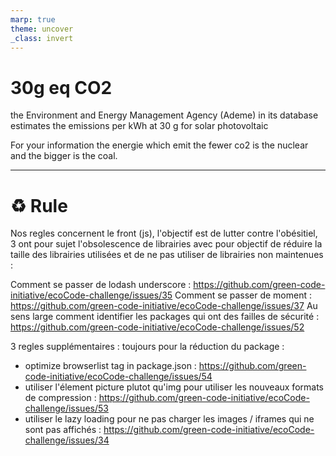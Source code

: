 ```yaml
---
marp: true
theme: uncover
_class: invert
---
```


# 30g eq CO2

the Environment and Energy Management Agency (Ademe) in its database estimates the emissions per kWh at 30 g for solar photovoltaic

For your information the energie which emit the fewer co2 is the nuclear and the bigger is the coal.

---

# :recycle: Rule

Nos regles concernent le front (js), l'objectif est de lutter contre l'obésitiel, 3 ont pour sujet l'obsolescence de librairies avec pour objectif de réduire la taille des librairies utilisées et de ne pas utiliser de librairies non maintenues :

Comment se passer de lodash underscore : https://github.com/green-code-initiative/ecoCode-challenge/issues/35
Comment se passer de moment : https://github.com/green-code-initiative/ecoCode-challenge/issues/37
Au sens large comment identifier les packages qui ont des failles de sécurité :
https://github.com/green-code-initiative/ecoCode-challenge/issues/52

3 regles supplémentaires :
toujours pour la réduction du package :

- optimize browserlist tag in package.json : https://github.com/green-code-initiative/ecoCode-challenge/issues/54
- utiliser l'élement picture plutot qu'img pour utiliser les nouveaux formats de compression :
  https://github.com/green-code-initiative/ecoCode-challenge/issues/53
- utiliser le lazy loading pour ne pas charger les images / iframes qui ne sont pas affichés : https://github.com/green-code-initiative/ecoCode-challenge/issues/34

